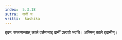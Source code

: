 ```yaml
---
index:  5.3.18
sutra:  दानीं च
vritti:  kashika 
---
```


इदमः सप्तम्यन्तात् काले वर्तमानाद् दानीं प्रत्ययो भवति। अस्मिन् काले इदानीम्।

